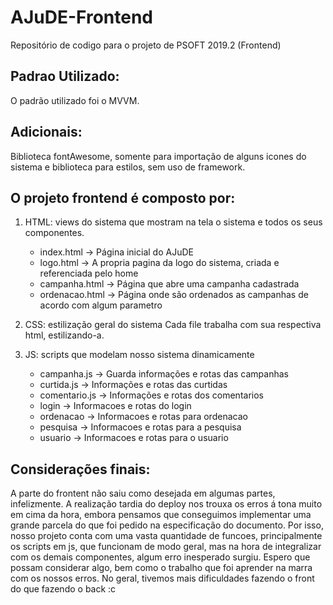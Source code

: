# AJuDE-Frontend
Repositório de codigo para o projeto de PSOFT 2019.2 (Frontend)

## Padrao Utilizado:
  O padrão utilizado foi o MVVM.

## Adicionais:
  Biblioteca fontAwesome, somente para importação de alguns icones do sistema e biblioteca para estilos, sem uso de framework.
  

## O projeto frontend é composto por:

1. HTML: views do sistema que mostram na tela o sistema e todos os seus componentes.
    - index.html -> Página inicial do AJuDE
    - logo.html -> A propria pagina da logo do sistema, criada e referenciada pelo home
    - campanha.html -> Página que abre uma campanha cadastrada
    - ordenacao.html -> Página onde são ordenados as campanhas de acordo com algum parametro
    
2. CSS: estilização geral do sistema
  Cada file trabalha com sua respectiva html, estilizando-a.
  
3. JS: scripts que modelam nosso sistema dinamicamente
    - campanha.js -> Guarda informações e rotas das campanhas
    - curtida.js -> Informações e rotas das curtidas
    - comentario.js -> Informações e rotas dos comentarios
    - login -> Informacoes e rotas do login
    - ordenacao -> Informacoes e rotas para ordenacao
    - pesquisa -> Informacoes e rotas para a pesquisa
    - usuario -> Informacoes e rotas para o usuario
   
## Considerações finais:
  A parte do frontent não saiu como desejada em algumas partes, infelizmente. A realização tardia do deploy nos trouxa os erros á 
  tona muito em cima da hora, embora pensamos que conseguimos implementar uma grande parcela do que foi pedido na especificação do 
  documento. Por isso, nosso projeto conta com uma vasta quantidade de funcoes, principalmente os scripts em js, que funcionam de
  modo geral, mas na hora de integralizar com os demais componentes, algum erro inesperado surgiu. Espero que possam considerar algo,
  bem como o trabalho que foi aprender na marra com os nossos erros. No geral, tivemos mais dificuldades fazendo o front do que fazendo
  o back :c
    
  
